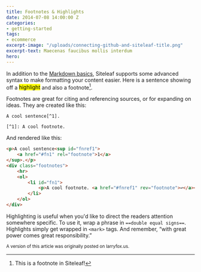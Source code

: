 ```yaml
---
title: Footnotes & Highlights
date: 2014-07-08 14:00:00 Z
categories:
- getting-started
tags:
- ecommerce
excerpt-image: "/uploads/connecting-github-and-siteleaf-title.png"
excerpt-text: Maecenas faucibus mollis interdum
hero: 
---
```


In addition to the [Markdown basics](http://daringfireball.net/projects/markdown/syntax), Siteleaf supports some advanced syntax to make formatting your content easier. Here is a sentence showing off a <mark>highlight</mark> and also a footnote[^1]. 

[^1]: This is a footnote in Siteleaf!

Footnotes are great for citing and referencing sources, or for expanding on ideas. They are created like this:

~~~
A cool sentence[^1].

[﻿^1]: A cool footnote.
~~~


And rendered like this:

~~~html
<p>A cool sentence<sup id="fnref1">
    <a href="#fn1" rel="footnote">1</a>
</sup>.</p>
<div class="footnotes">
    <hr>
    <ol>
        <li id="fn1">
            <p>A cool footnote. <a href="#fnref1" rev="footnote">↩</a></p>
        </li>
    </ol>
</div>
~~~

Highlighting is useful when you'd like to direct the readers attention somewhere specific. To use it, wrap a phrase in `==double equal signs==`. Highlights simply get wrapped in `<mark>` tags. And remember, “with great power comes great responsibility.”

<small>A version of this article was originally posted on larryfox.us.</small>
